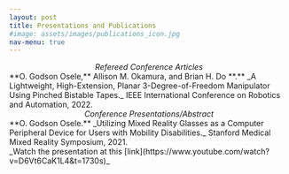 ```yaml
---
layout: post
title: Presentations and Publications
#image: assets/images/publications_icon.jpg
nav-menu: true
---
```


<center><em>Refereed Conference Articles</em></center>
**O. Godson Osele,** Allison M. Okamura, and Brian H. Do **.** _A Lightweight, High-Extension, Planar 3-Degree-of-Freedom Manipulator Using Pinched Bistable Tapes._ IEEE International Conference on Robotics and Automation, 2022.

<center><em>Conference Presentations/Abstract</em></center>
**O. Godson Osele.** _Utilizing Mixed Reality Glasses as a Computer Peripheral Device for Users with Mobility Disabilities._ Stanford Medical Mixed Reality Symposium, 2021.<br>_Watch the presentation at this [link](https://www.youtube.com/watch?v=D6Vt6CaK1L4&t=1730s)_
